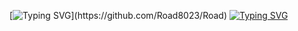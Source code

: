 [![Typing SVG](https://readme-typing-svg.demolab.com?font=%E8%B4%B9%E6%8B%89%E4%BB%A3%E7%A0%81&size=30&pause=1000&color=06161D&center=%E9%94%99%E8%AF%AF&vCenter=%E9%94%99%E8%AF%AF&repeat=%E7%9C%9F%E5%AE%9E&random=%E9%94%99%E8%AF%AF&width=435&lines=Life+is+short.)](https://github.com/Road8023/Road)
[![Typing SVG](https://readme-typing-svg.demolab.com?font=%E8%B4%B9%E6%8B%89%E4%BB%A3%E7%A0%81&size=30&pause=1000&color=06161D&center=%E9%94%99%E8%AF%AF&vCenter=%E9%94%99%E8%AF%AF&repeat=%E7%9C%9F%E5%AE%9E&random=%E9%94%99%E8%AF%AF&width=435&lines=Make+the+most+of+it%EF%BC%81)](https://github.com/Road8023/Road)
